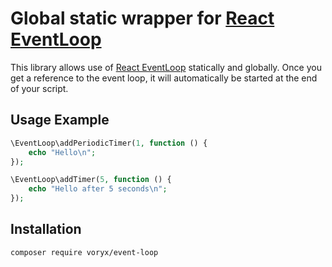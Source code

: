 # Global static wrapper for [React EventLoop](https://github.com/reactphp/event-loop)

This library allows use of [React EventLoop](https://github.com/reactphp/event-loop) statically and globally. Once you
get a reference to the event loop, it will automatically be started at the end of your script.

## Usage Example
```php
\EventLoop\addPeriodicTimer(1, function () {
    echo "Hello\n";
});

\EventLoop\addTimer(5, function () {
    echo "Hello after 5 seconds\n";
});
```
## Installation
```composer require voryx/event-loop```

